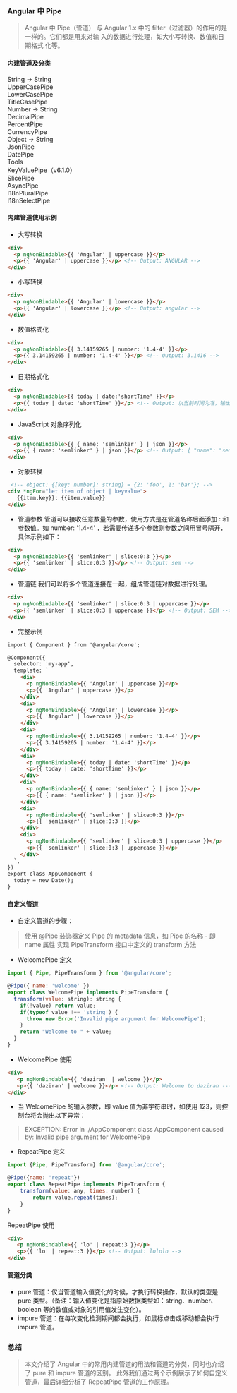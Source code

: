 ### Angular 中 Pipe
> Angular 中 Pipe（管道） 与 Angular 1.x 中的 filter（过滤器）的作用的是一样的。它们都是用来对输  入的数据进行处理，如大小写转换、数值和日期格式  化等。

#### 内建管道及分类
String -> String  
UpperCasePipe  
LowerCasePipe  
TitleCasePipe  
Number -> String  
DecimalPipe  
PercentPipe  
CurrencyPipe  
Object -> String  
JsonPipe  
DatePipe  
Tools  
KeyValuePipe（v6.1.0）  
SlicePipe  
AsyncPipe  
I18nPluralPipe  
I18nSelectPipe 

#### 内建管道使用示例 
- 大写转换
```html
<div>
  <p ngNonBindable>{{ 'Angular' | uppercase }}</p>
  <p>{{ 'Angular' | uppercase }}</p> <!-- Output: ANGULAR -->
</div>
```
- 小写转换
```html
<div>
  <p ngNonBindable>{{ 'Angular' | lowercase }}</p>
  <p>{{ 'Angular' | lowercase }}</p> <!-- Output: angular -->
</div>
```
- 数值格式化
```html
<div>
  <p ngNonBindable>{{ 3.14159265 | number: '1.4-4' }}</p>
  <p>{{ 3.14159265 | number: '1.4-4' }}</p> <!-- Output: 3.1416 -->
</div>
```

- 日期格式化
```html
<div>
  <p ngNonBindable>{{ today | date:'shortTime' }}</p>
  <p>{{ today | date: 'shortTime' }}</p> <!-- Output: 以当前时间为准，输出格式：10:40 AM -->
</div>
```
- JavaScript 对象序列化
```html
<div>
  <p ngNonBindable>{{ { name: 'semlinker' } | json }}</p>
  <p>{{ { name: 'semlinker' } | json }}</p> <!-- Output: { "name": "semlinker" } -->
</div>
```
- 对象转换
```html
 <!-- object: {[key: number]: string} = {2: 'foo', 1: 'bar'}; -->
<div *ngFor="let item of object | keyvalue">
   {{item.key}}: {{item.value}} 
</div>
```
- 管道参数
管道可以接收任意数量的参数，使用方式是在管道名称后面添加 : 和参数值。如 number: '1.4-4' ，若需要传递多个参数则参数之间用冒号隔开，具体示例如下：
```html
<div>
  <p ngNonBindable>{{ 'semlinker' | slice:0:3 }}</p>
  <p>{{ 'semlinker' | slice:0:3 }}</p> <!-- Output: sem -->
</div>
```
- 管道链
我们可以将多个管道连接在一起，组成管道链对数据进行处理。
```html
<div>
  <p ngNonBindable>{{ 'semlinker' | slice:0:3 | uppercase }}</p>
  <p>{{ 'semlinker' | slice:0:3 | uppercase }}</p> <!-- Output: SEM -->
</div>
```
- 完整示例
```html
import { Component } from '@angular/core';

@Component({
  selector: 'my-app',
  template: `
    <div>
      <p ngNonBindable>{{ 'Angular' | uppercase }}</p>
      <p>{{ 'Angular' | uppercase }}</p>  
    </div>
    <div>
      <p ngNonBindable>{{ 'Angular' | lowercase }}</p>
      <p>{{ 'Angular' | lowercase }}</p>  
    </div>
    <div>
      <p ngNonBindable>{{ 3.14159265 | number: '1.4-4' }}</p> 
      <p>{{ 3.14159265 | number: '1.4-4' }}</p>
    </div>
    <div>
      <p ngNonBindable>{{ today | date: 'shortTime' }}</p>
      <p>{{ today | date: 'shortTime' }}</p>
    </div>
    <div>
      <p ngNonBindable>{{ { name: 'semlinker' } | json }}</p>
      <p>{{ { name: 'semlinker' } | json }}</p>
    </div>
    <div>
      <p ngNonBindable>{{ 'semlinker' | slice:0:3 }}</p>  
      <p>{{ 'semlinker' | slice:0:3 }}</p>
    </div>
    <div>
      <p ngNonBindable>{{ 'semlinker' | slice:0:3 | uppercase }}</p>
      <p>{{ 'semlinker' | slice:0:3 | uppercase }}</p>
    </div>
  `,
})
export class AppComponent {
  today = new Date();
}
```
#### 自定义管道
- 自定义管道的步骤：

> 使用 @Pipe 装饰器定义 Pipe 的 metadata 信息，如 Pipe 的名称 - 即 name 属性
实现 PipeTransform 接口中定义的 transform 方法
- WelcomePipe 定义  
```js
import { Pipe, PipeTransform } from '@angular/core';

@Pipe({ name: 'welcome' })
export class WelcomePipe implements PipeTransform {
  transform(value: string): string {
    if(!value) return value;
    if(typeof value !== 'string') {
      throw new Error('Invalid pipe argument for WelcomePipe');
    }
    return "Welcome to " + value;
  }
}
```
- WelcomePipe 使用
```html
<div>
   <p ngNonBindable>{{ 'daziran' | welcome }}</p>
   <p>{{ 'daziran' | welcome }}</p> <!-- Output: Welcome to daziran -->
</div>
```
- 当 WelcomePipe 的输入参数，即 value 值为非字符串时，如使用 123，则控制台将会抛出以下异常：


> EXCEPTION: Error in ./AppComponent class AppComponent caused by: Invalid pipe argument for WelcomePipe

- RepeatPipe 定义
```js
import {Pipe, PipeTransform} from '@angular/core';

@Pipe({name: 'repeat'})
export class RepeatPipe implements PipeTransform {
	transform(value: any, times: number) {
	    return value.repeat(times);
	}
}

```
RepeatPipe 使用
```html
<div>
   <p ngNonBindable>{{ 'lo' | repeat:3 }}</p>
   <p>{{ 'lo' | repeat:3 }}</p> <!-- Output: lololo -->
</div>
```
#### 管道分类
-  pure 管道：仅当管道输入值变化的时候，才执行转换操作，默认的类型是 pure 类型。（备注：输入值变化是指原始数据类型如：string、number、boolean 等的数值或对象的引用值发生变化）。  
- impure 管道：在每次变化检测期间都会执行，如鼠标点击或移动都会执行 impure 管道。  

### 总结
> 本文介绍了 Angular 中的常用内建管道的用法和管道的分类，同时也介绍了 pure 和 impure 管道的区别。 此外我们通过两个示例展示了如何自定义管道，最后详细分析了 RepeatPipe 管道的工作原理。